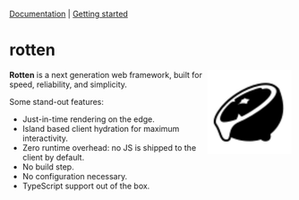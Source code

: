 [Documentation](#-documentation) | [Getting started](#-getting-started)

# rotten

<img align="right" src="./examples/counter/static/favicon.svg" height="150px" alt="the rotten logo: a rotten sliced lemon dripping with juice">

**Rotten** is a next generation web framework, built for speed, reliability, and
simplicity.

Some stand-out features:

- Just-in-time rendering on the edge.
- Island based client hydration for maximum interactivity.
- Zero runtime overhead: no JS is shipped to the client by default.
- No build step.
- No configuration necessary.
- TypeScript support out of the box.